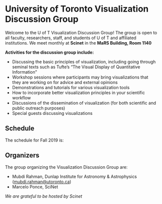 # University of Toronto Visualization Discussion Group

Welcome to the U of T Visualization Discussion Group! The group is open to all faculty, researchers, staff, and students of U of T and affiliated institutions. We meet monthly at **Scinet** in the **MaRS Building, Room 1140**

**Activities for the discussion group include:**

* Discussing the basic principles of visualization, including going through seminal texts such as Tufte’s “The Visual Display of Quantitative Information”
* Workshop sessions where participants may bring visualizations that they are working on for advice and external opinions
* Demonstrations and tutorials for various visualization tools
* How to incorporate better visualization principles in your scientific workflow
* Discussions of the dissemination of visualization (for both scientific and public outreach purposes)
* Special guests discussing visualizations

## Schedule
The schedule for Fall 2019 is:

## Organizers
The group organizing the Visualization Discussion Group are:
* Mubdi Rahman, Dunlap Institute for Astronomy & Astrophysics (mubdi.rahman@utoronto.ca)
* Marcelo Ponce, SciNet

*We are grateful to be hosted by Scinet*
